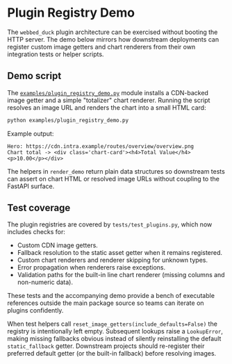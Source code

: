 # Plugin Registry Demo

The `webbed_duck` plugin architecture can be exercised without booting the HTTP
server.  The demo below mirrors how downstream deployments can register custom
image getters and chart renderers from their own integration tests or helper
scripts.

## Demo script

The [`examples/plugin_registry_demo.py`](../../examples/plugin_registry_demo.py)
module installs a CDN-backed image getter and a simple "totalizer" chart
renderer.  Running the script resolves an image URL and renders the chart into a
small HTML card:

```bash
python examples/plugin_registry_demo.py
```

Example output:

```
Hero: https://cdn.intra.example/routes/overview/overview.png
Chart total -> <div class='chart-card'><h4>Total Value</h4><p>10.00</p></div>
```

The helpers in `render_demo` return plain data structures so downstream tests can
assert on chart HTML or resolved image URLs without coupling to the FastAPI
surface.

## Test coverage

The plugin registries are covered by `tests/test_plugins.py`, which now includes
checks for:

- Custom CDN image getters.
- Fallback resolution to the static asset getter when it remains registered.
- Custom chart renderers and renderer skipping for unknown types.
- Error propagation when renderers raise exceptions.
- Validation paths for the built-in line chart renderer (missing columns and
  non-numeric data).

These tests and the accompanying demo provide a bench of executable references
outside the main package source so teams can iterate on plugins confidently.

When test helpers call `reset_image_getters(include_defaults=False)` the
registry is intentionally left empty.  Subsequent lookups raise a
`LookupError`, making missing fallbacks obvious instead of silently
reinstalling the default `static_fallback` getter.  Downstream projects should
re-register their preferred default getter (or the built-in fallback) before
resolving images.
